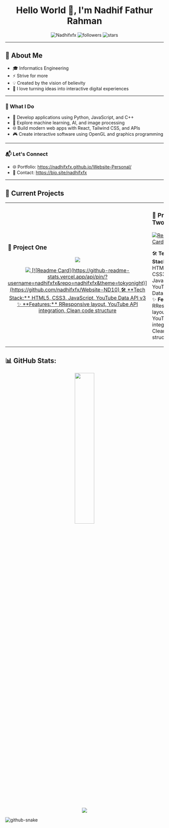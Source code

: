 <h1 align="center">Hello World 👋, I'm Nadhif Fathur Rahman</h1>



<p align="center">
  <img src="https://komarev.com/ghpvc/?username=Nadhifxfx&label=Profile%20views&color=0e75b6&style=flat" alt="Nadhifxfx" />
  <img src="https://img.shields.io/github/followers/Nadhifxfx?label=Followers&style=social" alt="followers" />
  <img src="https://img.shields.io/github/stars/Nadhifxfx?affiliations=OWNER%2CCOLLABORATOR&style=social" alt="stars" />
</p>
<p align="center">
</p>

---

## 🚀 About Me

- 🎓 Informatics Engineering<br>
- ⚡️ Strive for more<br>
- 💡 Created by the vision of believity<br>
- 🎨 I love turning ideas into interactive digital experiences <br>

---

### 🚀 What I Do

- 🔧 Develop applications using Python, JavaScript, and C++
- 🤖 Explore machine learning, AI, and image processing
- 🌐 Build modern web apps with React, Tailwind CSS, and APIs
- 🎮 Create interactive software using OpenGL and graphics programming


---

### 📬 Let's Connect

- 🌐 Portfolio: https://nadhifxfx.github.io/Website-Personal/
- 📧 Contact: https://bio.site/nadhifxfx

---
## 🚀 Current Projects
<div align="center">

<table>
<tr>
<td width="50%">

### 🎯 Project One
<p align="center">
  <img src="https://capsule-render.vercel.app/api?type=rect&color=00bfff&height=2" />
</p>

<div align="center">
<a href="https://faulnam.github.io/fullcalendar/" target="_blank">
<img src="https://github-readme-stats.vercel.app/api/pin/?username=faulnam&repo=fullcalendar&theme=tokyonight" />
[![Readme Card](https://github-readme-stats.vercel.app/api/pin/?username=nadhifxfx&repo=nadhifxfx&theme=tokyonight)](https://github.com/nadhifxfx/Website-ND10)
🛠️ **Tech Stack:** HTML5, CSS3, JavaScript, YouTube Data API v3 <br>
✨ **Features:** RResponsive layout, YouTube API integration, Clean code structure<br>

</td>
<td width="50%">

### 🎯 Project Two
[![Readme Card](https://github-readme-stats.vercel.app/api/pin/?username=nadhifxfx&repo=nadhifxfx&theme=tokyonight)](https://github.com/nadhifxfx/Website-ND10)

🛠️ **Tech Stack:** HTML5, CSS3, JavaScript, YouTube Data API v3 <br>
✨ **Features:** RResponsive layout, YouTube API integration, Clean code structure<br>

</td>
</tr>
</table>


</div>





## 📊 GitHub Stats:
<!-- Top Languages -->
<p align="center">
  <img src="https://github-readme-stats.vercel.app/api/top-langs/?username=nadhifxfx&theme=tokyonight&hide_border=true&include_all_commits=false&count_private=false&layout=compact" style="width: 35%;" />
</p>
<!-- Stats dan Trophy -->
<p align="center">
  <img src="https://github-profile-trophy.vercel.app/?username=nadhifxfx&theme=tokyonight&no-frame=true&no-bg=false&margin-w=4" />
</p>

<picture>
  <source media="(prefers-color-scheme: dark)" srcset="https://raw.githubusercontent.com/tobiasmeyhoefer/tobiasmeyhoefer/output/github-snake-dark.svg" />
  <source media="(prefers-color-scheme: light)" srcset="https://raw.githubusercontent.com/tobiasmeyhoefer/tobiasmeyhoefer/output/github-snake.svg" />
  <img alt="github-snake" src="https://raw.githubusercontent.com/tobiasmeyhoefer/tobiasmeyhoefer/output/github-snake.svg" />
</picture>
